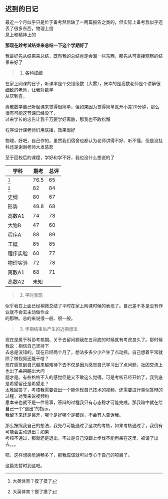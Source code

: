## 迟到的日记 

最近一个月似乎只是忙于备考然后缺了一两篇报告之类的，但实际上备考我似乎还丢了很多东西，物理上信  
息上和精神上的  

**那现在趁考试结束来总结一下这个学期好了**  

我最好先从结果来总结，既然我的总结肯定会漏一些东西，那先从可直接观察的结果来好了  

> 1. **各科成绩**  

在家上网课的日子，听课率是个交错级数（大雾），庆幸的是高数老师是个讲解很细致的老师，让我对数学  
从厌到喜。  

离散数学自己听起课来觉得很简单，但如果因为觉得简单就开小差20分钟，那么很有可能这节课已经没了，  
过来学长的忠告让我千万要学好离散，那我也不敢松懈  

程序设计课老师们用联播，效果很好  

物理，好吧，自己作的，虽然我们宿舍也都认为老师讲得不好、听不懂，但是没挂科还是谢谢老师大发慈悲  

至于回校后的课程，学好和学不好，我也没什么想说的了  

|学科|期考|总评|
|---|---|---|
|[^大学英语2]|76.5|65|
|[^体育2]|82|84|
|史纲|80|67|
|形势|48.8|68|
|高数A1|74|78|
|大物B|47|60|
|程序A|88|89|
|工概|85|85|
|程序实验|60|77|
|物理实验|72|78|
|离散A1|68|71|
|高数A2|未知| |
  
[^大学英语2]: 大英体育？摸了摸了  
[^体育2]: 大英体育？摸了摸了  


> 2. 平时表现  

似乎我在上面已经稍微总结了平时在家上网课时候的表现了。自己差不多是没有作业就不会去主动做作业  
的那种。总的来说很一般、很一般。  

> 3. 学期结束后产生的近期想法  

现在是属于科协考核期。关于去留问题我在五月底的时候就有考虑良久了。那时候我说：相信自己坚持下  
去总是没错的。现在已经两个月了，想法多多少少产生了点动摇。自己想着平常就除了做视频还能干啥？  
现在感觉到自己越来越难待下去不仅是因为感觉自己学习出了点问题，社团交流上也出了~~点问题~~出大问  
题才是。有些格格不入的感觉但是又不敢这么觉得。可是考核已经开始了，我到底是希望留还是希望走？  
太难回答了，考核我需要做出一个能体现自己技术的视频，还需要进行类似答辩的过程，对我来说视频构  
思本来也就不是一件易事，答辩的过程我只有心态稳才可能完成。那我暗中就在给自己一个“退出”的指示，  
我留下来还是离开，哪个是好哪个是错误，不会有人告诉我。  

那么按照我自己的想法，我先尽可能通过了这次的考核，如果考核通过了，我倒有可能会主动退出；如果  
考核不通过，那就还是退出，不过是自己没跟上步伐不能再呆在这里，被请了出去。。。  

嗯，这样想感觉通畅多了，那我应该就可以专心于自己的项目了。  



这篇先暂时到这吧。
